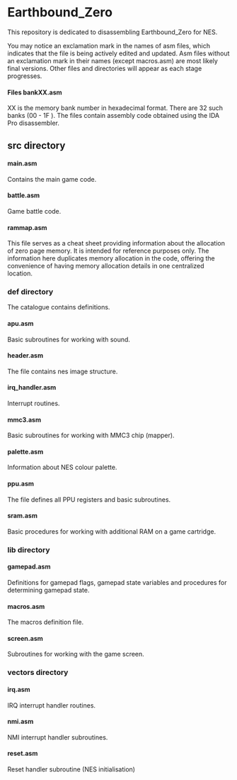 # Earthbound_Zero
This repository is dedicated to disassembling Earthbound_Zero for NES.

You may notice an exclamation mark in the names of asm files, which indicates that the file is being actively edited and updated. Asm files without an exclamation mark in their names (except macros.asm) are most likely final versions. Other files and directories will appear as each stage progresses.

#### Files bankXX.asm

XX is the memory bank number in hexadecimal format. There are 32 such banks (00 - 1F ). The files contain assembly code obtained using the IDA Pro disassembler.

## src directory

#### main.asm

Contains the main game code.

#### battle.asm

Game battle code.

#### rammap.asm

This file serves as a cheat sheet providing information about the allocation of zero page memory. It is intended for reference purposes only. The information here duplicates memory allocation in the code, offering the convenience of having memory allocation details in one centralized location.

### def directory

The catalogue contains definitions.

#### apu.asm 

Basic subroutines for working with sound.

#### header.asm

The file contains nes image structure.

#### irq_handler.asm

Interrupt routines.

#### mmc3.asm

Basic subroutines for working with MMC3 chip (mapper).

#### palette.asm

Information about NES colour palette.

#### ppu.asm

The file defines all PPU registers and basic subroutines.

#### sram.asm

Basic procedures for working with additional RAM on a game cartridge.

### lib directory

#### gamepad.asm

Definitions for gamepad flags, gamepad state variables and procedures for determining gamepad state.

#### macros.asm

The macros definition file.

#### screen.asm

Subroutines for working with the game screen.

### vectors directory

#### irq.asm

IRQ interrupt handler routines.

#### nmi.asm

NMI interrupt handler subroutines.

#### reset.asm

Reset handler subroutine (NES initialisation)
